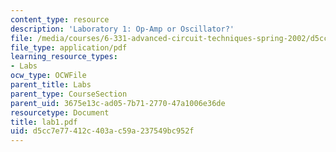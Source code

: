 ```yaml
---
content_type: resource
description: 'Laboratory 1: Op-Amp or Oscillator?'
file: /media/courses/6-331-advanced-circuit-techniques-spring-2002/d5cc7e77412c403ac59a237549bc952f_lab1.pdf
file_type: application/pdf
learning_resource_types:
- Labs
ocw_type: OCWFile
parent_title: Labs
parent_type: CourseSection
parent_uid: 3675e13c-ad05-7b71-2770-47a1006e36de
resourcetype: Document
title: lab1.pdf
uid: d5cc7e77-412c-403a-c59a-237549bc952f
---
```

